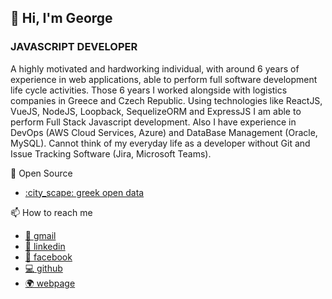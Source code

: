 ## 👋 Hi, I'm George
### JAVASCRIPT DEVELOPER
A highly motivated and hardworking individual, with around 6 years of experience in web applications, able to perform full software development life cycle activities. Those 6 years I worked alongside with logistics companies in Greece and Czech Republic. Using technologies like ReactJS, VueJS, NodeJS, Loopback, SequelizeORM and ExpressJS I am able to perform Full Stack Javascript development. Also I have experience in DevOps (AWS Cloud Services, Azure) and DataBase Management (Oracle, MySQL). Cannot think of my everyday life as a developer without Git and Issue Tracking Software (Jira, Microsoft Teams).

📖 Open Source
* [:city_scape: greek open data](https://github.com/gpanagiotinos/greek-open-data)

📫 How to reach me
 * [:e-mail: gmail](mailto:gpanagiotinos@gmail.com)
 * [:construction_worker: linkedin](https://www.linkedin.com/gpanagiotinos)
 * [:blue_book: facebook](https://www.facebook.com/panagiotinos)
 * [:computer: github](https://github.com/gpanagiotinos)
 * [:earth_africa: webpage](https://code.panagiotinos.com/)
